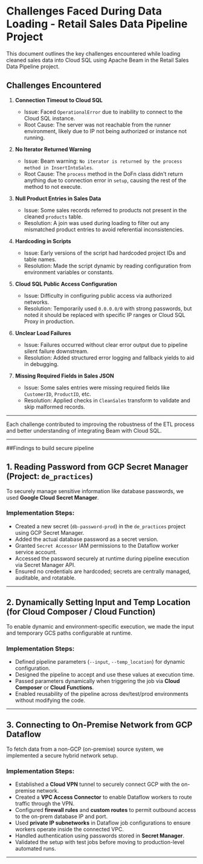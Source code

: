 # Challenges Faced During Data Loading - Retail Sales Data Pipeline Project

This document outlines the key challenges encountered while loading cleaned sales data into Cloud SQL using Apache Beam in the Retail Sales Data Pipeline project.

## Challenges Encountered

1. **Connection Timeout to Cloud SQL**
   - Issue: Faced `OperationalError` due to inability to connect to the Cloud SQL instance.
   - Root Cause: The server was not reachable from the runner environment, likely due to IP not being authorized or instance not running.

2. **No Iterator Returned Warning**
   - Issue: Beam warning: `No iterator is returned by the process method in InsertIntoSales`.
   - Root Cause: The `process` method in the DoFn class didn't return anything due to connection error in `setup`, causing the rest of the method to not execute.

3. **Null Product Entries in Sales Data**
   - Issue: Some sales records referred to products not present in the cleaned `products` table.
   - Resolution: A join was used during loading to filter out any mismatched product entries to avoid referential inconsistencies.

4. **Hardcoding in Scripts**
   - Issue: Early versions of the script had hardcoded project IDs and table names.
   - Resolution: Made the script dynamic by reading configuration from environment variables or constants.

5. **Cloud SQL Public Access Configuration**
   - Issue: Difficulty in configuring public access via authorized networks.
   - Resolution: Temporarily used `0.0.0.0/0` with strong passwords, but noted it should be replaced with specific IP ranges or Cloud SQL Proxy in production.

6. **Unclear Load Failures**
   - Issue: Failures occurred without clear error output due to pipeline silent failure downstream.
   - Resolution: Added structured error logging and fallback yields to aid in debugging.

7. **Missing Required Fields in Sales JSON**
   - Issue: Some sales entries were missing required fields like `CustomerID`, `ProductID`, etc.
   - Resolution: Applied checks in `CleanSales` transform to validate and skip malformed records.

---

Each challenge contributed to improving the robustness of the ETL process and better understanding of integrating Beam with Cloud SQL.


---

##Findings to build secure pipeline
## 1. Reading Password from GCP Secret Manager (Project: `de_practices`)

To securely manage sensitive information like database passwords, we used **Google Cloud Secret Manager**.

### Implementation Steps:
- Created a new secret (`db-password-prod`) in the `de_practices` project using GCP Secret Manager.
- Added the actual database password as a secret version.
- Granted `Secret Accessor` IAM permissions to the Dataflow worker service account.
- Accessed the password securely at runtime during pipeline execution via Secret Manager API.
- Ensured no credentials are hardcoded; secrets are centrally managed, auditable, and rotatable.

---

##  2. Dynamically Setting Input and Temp Location (for Cloud Composer / Cloud Function)

To enable dynamic and environment-specific execution, we made the input and temporary GCS paths configurable at runtime.

### Implementation Steps:
- Defined pipeline parameters (`--input`, `--temp_location`) for dynamic configuration.
- Designed the pipeline to accept and use these values at execution time.
- Passed parameters dynamically when triggering the job via **Cloud Composer** or **Cloud Functions**.
- Enabled reusability of the pipeline across dev/test/prod environments without modifying the code.

---

## 3. Connecting to On-Premise Network from GCP Dataflow

To fetch data from a non-GCP (on-premise) source system, we implemented a secure hybrid network setup.

### Implementation Steps:
- Established a **Cloud VPN** tunnel to securely connect GCP with the on-premise network.
- Created a **VPC Access Connector** to enable Dataflow workers to route traffic through the VPN.
- Configured **firewall rules** and **custom routes** to permit outbound access to the on-prem database IP and port.
- Used **private IP subnetworks** in Dataflow job configurations to ensure workers operate inside the connected VPC.
- Handled authentication using passwords stored in **Secret Manager**.
- Validated the setup with test jobs before moving to production-level automated runs.

---

